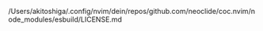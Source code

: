 /Users/akitoshiga/.config/nvim/dein/repos/github.com/neoclide/coc.nvim/node_modules/esbuild/LICENSE.md